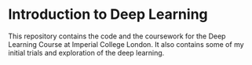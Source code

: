 # Introduction to Deep Learning 
This repository contains the code and the coursework for the Deep Learning Course at Imperial College London. It also contains some of my initial trials and exploration of the deep learning.
